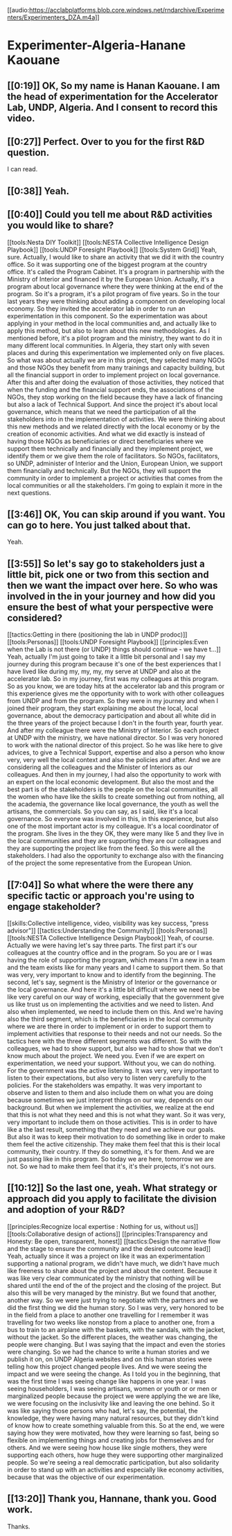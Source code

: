[[audio:https://acclabplatforms.blob.core.windows.net/rndarchive/Experimenters/Experimenters_DZA.m4a]]

# Experimenter-Algeria-Hanane Kaouane

## [[0:19]] OK, So my name is Hanan Kaouane\. I am the head of experimentation for the Accelerator Lab, UNDP, Algeria\. And I consent to record this video\.

## [[0:27]] Perfect\. Over to you for the first R&D question\.

I can read\.

## [[0:38]] Yeah\.

## [[0:40]] Could you tell me about R&D activities you would like to share?

[[tools:Nesta DIY Toolkit]]
[[tools:NESTA Collective Intelligence Design Playbook]]
[[tools:UNDP Foresight Playbook]]
[[tools:System Grid]]
Yeah, sure\. Actually, I would like to share an activity that we did it with the country office\. So it was supporting one of the biggest program at the country office\. It's called the Program Cabinet\. It's a program in partnership with the Ministry of Interior and financed it by the European Union\. Actually, it's a program about local governance where they were thinking at the end of the program\. So it's a program, it's a pilot program of five years\. So in the tour last years they were thinking about adding a component on developing local economy\. So they invited the accelerator lab in order to run an experimentation in this component\. So the experimentation was about applying in your method in the local communities and, and actually like to apply this method, but also to learn about this new methodologies\. As I mentioned before, it's a pilot program and the ministry, they want to do it in many different local communities\. In Algeria, they start only with seven places and during this experimentation we implemented only on five places\. So what was about actually we are in this project, they selected many NGOs and those NGOs they benefit from many trainings and capacity building, but all the financial support in order to implement project on local governance\. After this and after doing the evaluation of those activities, they noticed that when the funding and the financial support ends, the associations of the NGOs, they stop working on the field because they have a lack of financing but also a lack of Technical Support\. And since the project it's about local governance, which means that we need the participation of all the stakeholders into in the implementation of activities\. We were thinking about this new methods and we related directly with the local economy or by the creation of economic activities\. And what we did exactly is instead of having those NGOs as beneficiaries or direct beneficiaries where we support them technically and financially and they implement project, we identify them or we give them the role of facilitators\. So NGOs, facilitators, so UNDP, administer of Interior and the Union, European Union, we support them financially and technically\. But the NGOs, they will support the community in order to implement a project or activities that comes from the local communities or all the stakeholders\. I'm going to explain it more in the next questions\.

## [[3:46]] OK, You can skip around if you want\. You can go to here\. You just talked about that\.

Yeah\.

## [[3:55]] So let's say go to stakeholders just a little bit, pick one or two from this section and then we want the impact over here\. So who was involved in the in your journey and how did you ensure the best of what your perspective were considered?

[[tactics:Getting in there (positioning the lab in UNDP prodoc)]]
[[tools:Personas]]
[[tools:UNDP Foresight Playbook]]
[[principles:Even when the Lab is not there (or UNDP) things should continue - we have t…]]
Yeah, actually I'm just going to take it a little bit personal and I say my journey during this program because it's one of the best experiences that I have lived like during my, my, my, my serve at UNDP and also at the accelerator lab\. So in my journey, first was my colleagues at this program\. So as you know, we are today hits at the accelerator lab and this program or this experience gives me the opportunity with to work with other colleagues from UNDP and from the program\. So they were in my journey and when I joined their program, they start explaining me about the local, local governance, about the democracy participation and about all white did in the three years of the project because I don't in the fourth year, fourth year\. And after my colleague there were the Ministry of Interior\. So each project at UNDP with the ministry, we have national director\. So I was very honored to work with the national director of this project\. So he was like here to give advices, to give a Technical Support, expertise and also a person who know very, very well the local context and also the policies and after\. And we are considering all the colleagues and the Minister of Interiors as our colleagues\. And then in my journey, I had also the opportunity to work with an expert on the local economic development\. But also the most and the best part is of the stakeholders is the people on the local communities, all the women who have like the skills to create something out from nothing, all the academia, the governance like local governance, the youth as well the artisans, the commercials\. So you can say, as I said, like it's a local governance\. So everyone was involved in this, in this experience, but also one of the most important actor is my colleague\. It's a local coordinator of the program\. She lives in the they OK, they were many like 5 and they live in the local communities and they are supporting they are our colleagues and they are supporting the project like from the feed\. So this were all the stakeholders\. I had also the opportunity to exchange also with the financing of the project the some representative from the European Union\.

## [[7:04]] So what where the were there any specific tactic or approach you're using to engage stakeholder?

[[skills:Collective intelligence, video, visibility was key success, "press advisor"]]
[[tactics:Understanding the Community]]
[[tools:Personas]]
[[tools:NESTA Collective Intelligence Design Playbook]]
Yeah, of course\. Actually we were having let's say three parts\. The first part it's our colleagues at the country office and in the program\. So you are or I was having the role of supporting the program, which means I'm a new in a team and the team exists like for many years and I came to support them\. So that was very, very important to know and to identify from the beginning\. The second, let's say, segment is the Ministry of Interior or the governance or the local governance\. And here it's a little bit difficult where we need to be like very careful on our way of working, especially that the government give us like trust us on implementing the activities and we need to listen\. And also when implemented, we need to include them on this\. And we're having also the third segment, which is the beneficiaries in the local community where we are there in order to implement or in order to support them to implement activities that response to their needs and not our needs\. So the tactics here with the three different segments was different\. So with the colleagues, we had to show support, but also we had to show that we don't know much about the project\. We need you\. Even if we are expert on experimentation, we need your support\. Without you, we can do nothing\. For the government was the active listening\. It was very, very important to listen to their expectations, but also very to listen very carefully to the policies\. For the stakeholders was empathy\. It was very important to observe and listen to them and also include them on what you are doing because sometimes we just interpret things on our way, depends on our background\. But when we implement the activities, we realize at the end that this is not what they need and this is not what they want\. So it was very, very important to include them on those activities\. This is in order to have like a the last result, something that they need and we achieve our goals\. But also it was to keep their motivation to do something like in order to make them feel the active citizenship\. They make them feel that this is their local community, their country\. If they do something, it's for them\. And we are just passing like in this program\. So today we are here, tomorrow we are not\. So we had to make them feel that it's, it's their projects, it's not ours\.

## [[10:12]] So the last one, yeah\. What strategy or approach did you apply to facilitate the division and adoption of your R&D?

[[principles:Recognize local expertise : Nothing for us, without us]]
[[tools:Collaborative design of actions]]
[[principles:Transparency and Honesty: Be open, transparent, honest]]
[[tactics:Design the narrative flow and the stage to ensure the community and the desired outcome lead]]
Yeah, actually since it was a project on like it was an experimentation supporting a national program, we didn't have much, we didn't have much like freeness to share about the project and about the content\. Because it was like very clear communicated by the ministry that nothing will be shared until the end of the of the project and the closing of the project\. But also this will be very managed by the ministry\. But we found that another, another way\. So we were just trying to negotiate with the partners and we did the first thing we did the human story\. So I was very, very honored to be in the field from a place to another one travelling for I remember it was travelling for two weeks like nonstop from a place to another one, from a bus to train to an airplane with the baskets, with the sandals, with the jacket, without the jacket\. So the different places, the weather was changing, the people were changing\. But I was saying that the impact and even the stories were changing\. So we had the chance to write a human stories and we publish it on, on UNDP Algeria websites and on this human stories were telling how this project changed people lives\. And we were seeing the impact and we were seeing the change\. As I told you in the beginning, that was the first time I was seeing change like happens in one year\. I was seeing householders, I was seeing artisans, women or youth or or men or marginalized people because the project we were applying the we are like, we were focusing on the inclusivity like and leaving the one behind\. So it was like saying those persons who had, let's say, the potential, the knowledge, they were having many natural resources, but they didn't kind of know how to create something valuable from this\. So at the end, we were saying how they were motivated, how they were learning so fast, being so flexible on implementing things and creating jobs for themselves and for others\. And we were seeing how house like single mothers, they were supporting each others, how huge they were supporting other marginalized people\. So we're seeing a real democratic participation, but also solidarity in order to stand up with an activities and especially like economy activities, because that was the objective of our experimentation\.

## [[13:20]] Thank you, Hannane, thank you\. Good work\.

Thanks\.
